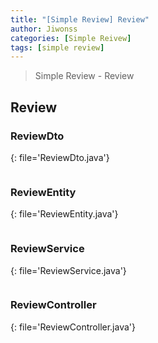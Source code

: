 ```yaml
---
title: "[Simple Review] Review"
author: Jiwonss
categories: [Simple Reivew]
tags: [simple review]
---
```


> Simple Review - Review

## Review

### ReviewDto

{: file='ReviewDto.java'}

```java

```

### ReviewEntity

{: file='ReviewEntity.java'}

```java

```

### ReviewService

{: file='ReviewService.java'}

```java

```

### ReviewController

{: file='ReviewController.java'}

```java

```
